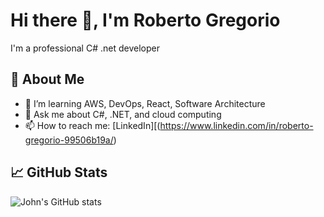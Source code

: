 # Hi there 👋, I'm Roberto Gregorio

I'm a professional C# .net developer

## 🚀 About Me
- 🌱 I’m learning  AWS, DevOps, React, Software Architecture
- 💬 Ask me about C#, .NET, and cloud computing
- 📫 How to reach me: [LinkedIn][(https://www.linkedin.com/in/roberto-gregorio-99506b19a/)

## 📈 GitHub Stats
![John's GitHub stats](https://github-readme-stats.vercel.app/api?username=RobertoGregorio&show_icons=true&theme=radical)

